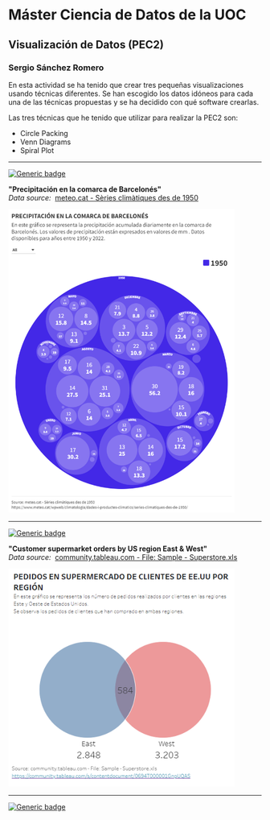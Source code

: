 # Máster Ciencia de Datos de la UOC 
## Visualización de Datos (PEC2)
### Sergio Sánchez Romero

En esta actividad se ha tenido que crear tres pequeñas visualizaciones usando técnicas diferentes. Se han escogido los datos idóneos para cada una de las técnicas propuestas y se ha decidido con qué software crearlas.

Las tres técnicas que he tenido que utilizar para realizar la PEC2 son:

- Circle Packing
- Venn Diagrams
- Spiral Plot

<hr />

[![Generic badge](https://img.shields.io/badge/CIRCLE_PACKING-Flourish-blue.svg)](https://public.flourish.studio/visualisation/15639892/)

<strong>"Precipitación en la comarca de Barcelonés"</strong><br />
<i>Data source:&nbsp;</i> <a href="https://www.meteo.cat/wpweb/climatologia/dades-i-productes-climatics/series-climatiques-des-de-1950/" target="_blank">meteo.cat - Sèries climàtiques des de 1950</a>
<p align="left">
  <a href="https://public.flourish.studio/visualisation/15639892/" target="_blank"><img src="/assets/circle_packing.png" width="450" alt="Circle Packing"></a>
</p>

<hr />

[![Generic badge](https://img.shields.io/badge/VENN_DIAGRAM-Tableau-blue.svg)](https://public.tableau.com/views/Customersupermarketorders/VennDiagram-CustomersupermarketordersbyUSregionEastWest?:language=es-ES&publish=yes&:display_count=n&:origin=viz_share_link)

<strong>"Customer supermarket orders by US region East & West"</strong><br />
<i>Data source:&nbsp;</i> <a href="https://community.tableau.com/s/contentdocument/0694T000001GnpUQAS" target="_blank">community.tableau.com - File: Sample - Superstore.xls</a>
<p align="left">
  <a href="https://public.tableau.com/views/Customersupermarketorders/VennDiagram-CustomersupermarketordersbyUSregionEastWest?:language=es-ES&publish=yes&:display_count=n&:origin=viz_share_link" target="_blank"><img src="/assets/venn_diagram.png" width="450" alt="Venn Diagram"></a>
</p>

<hr />

[![Generic badge](https://img.shields.io/badge/SPIRAL_PLOT-Tableau-blue.svg)](https://shields.io/)
